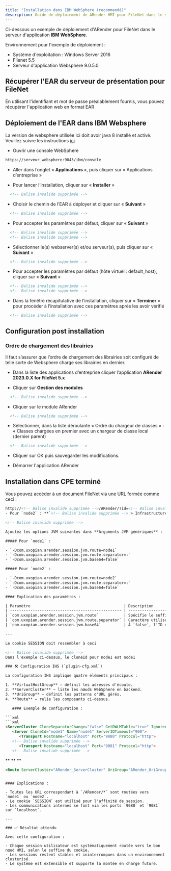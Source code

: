 ```yaml
---
title: "Installation dans IBM WebSphere (recommandé)"
description: Guide de déploiement de ARender HMI pour FileNet dans le serveur d'application IBM WebSphere
---
```


Ci-dessous un exemple de déploiement d'ARender pour FileNet dans le serveur d'application **IBM WebSphere**.

Environnement pour l'exemple de déploiement :

- Système d'exploitation : Windows Server 2016
- Filenet 5.5
- Serveur d'application Websphere 9.0.5.0

## Récupérer l'EAR du serveur de présentation pour FileNet

En utilisant l'identifiant et mot de passe préalablement fournis,
vous pouvez récupérer l'application web en format EAR

## Déploiement de l'EAR dans IBM Websphere


La version de websphere utilisée ici doit avoir java 8 installé et activé.
Veuillez suivre les instructions [ici](https://www.ibm.com/docs/en/was-nd/8.5.5?topic=waso-java-se-8-in-websphere-application-server-v85)


- Ouvrir une console WebSphere

```html
https://serveur_websphere:9043/ibm/console
```

- Aller dans l’onglet « **Applications** », puis cliquer sur « Applications d’entreprise »

- Pour lancer l’installation, cliquer sur « **Installer** »
```xml
  <!-- Balise invalide supprimée -->
```

- Choisir le chemin de l’EAR à déployer et cliquer sur « **Suivant** »
```xml
  <!-- Balise invalide supprimée -->
```

- Pour accepter les paramètres par défaut, cliquer sur « **Suivant** »
```xml
  <!-- Balise invalide supprimée -->
  <!-- Balise invalide supprimée -->
```

- Sélectionner le(s) webserver(s) et/ou serveur(s), puis cliquer sur « **Suivant** »
```xml
  <!-- Balise invalide supprimée -->
```

- Pour accepter les paramètres par défaut (hôte virtuel : default_host), cliquer sur « **Suivant** »
```xml
  <!-- Balise invalide supprimée -->
  <!-- Balise invalide supprimée -->
```

- Dans la fenêtre récapitulative de l’installation, cliquer sur « **Terminer** » pour procéder à l’installation avec ces paramètres après les avoir vérifié
```xml
  <!-- Balise invalide supprimée -->
```

## Configuration post installation

### Ordre de chargement des librairies

Il faut s’assurer que l’ordre de chargement des librairies soit configuré de telle sorte de Websphere charge ses librairies en dernier.

- Dans la liste des applications d’entreprise cliquer l’application **ARender 2023.0.X for FileNet 5.x**

- Cliquer sur **Gestion des modules**
```xml
  <!-- Balise invalide supprimée -->
```

- Cliquer sur le module ARender
```xml
  <!-- Balise invalide supprimée -->
```

- Sélectionner, dans la liste déroulante « Ordre du chargeur de classes » : « Classes chargées en premier avec un chargeur de classe local (dernier parent)
```xml
  <!-- Balise invalide supprimée -->
```

- Cliquer sur OK puis sauvegarder les modifications.

- Démarrer l'application ARender

## Installation dans CPE terminé

Vous pouvez accéder à un document FileNet via une URL formée comme ceci :

```html
http://<!-- Balise invalide supprimée -->/ARender/?id=<!-- Balise invalide supprimée -->:cloneId1`**
- Pour `node2` : **`<!-- Balise invalide supprimée --> > Infrastructure du serveur > Gestion des processus et Java > Définition des processus > Propriétés supplémentaires > Machine virtuelle Java_

<!-- Balise invalide supprimée -->

Ajoutez les options JVM suivantes dans **Arguments JVM génériques** :

##### Pour `node1` :

- `-Dcom.uxopian.arender.session.jvm.route=node1`
- `-Dcom.uxopian.arender.session.jvm.route.separator=:`
- `-Dcom.uxopian.arender.session.jvm.base64=false`

##### Pour `node2` :

- `-Dcom.uxopian.arender.session.jvm.route=node2`
- `-Dcom.uxopian.arender.session.jvm.route.separator=:`
- `-Dcom.uxopian.arender.session.jvm.base64=false`

#### Explication des paramètres :

| Paramètre                                         | Description                                                                                                                                                                       |
| ------------------------------------------------- | --------------------------------------------------------------------------------------------------------------------------------------------------------------------------------- |
| `com.uxopian.arender.session.jvm.route`           | Spécifie le suffixe (`node1`, `node2`, etc.) à ajouter à l'identifiant de session aléatoire (UUID). Ce suffixe doit correspondre à l'attribut CloneId dans plugin-cfg.xml         |
| `com.uxopian.arender.session.jvm.route.separator` | Caractère utilisé pour séparer l'ID de session et le suffixe (doit être `:` pour IHS par défaut). Si CloneSeparatorChange (plugin-cfg.xml) est à true, le caractère doit être ‘+’ |
| `com.uxopian.arender.session.jvm.base64`          | À `false`, l'ID de session n'est pas encodé en base64 (requis par IHS pour l'extraction du suffixe)                                                                               |

---

Le cookie SESSION doit ressembler à ceci

<!-- Balise invalide supprimée -->
Dans l'exemple ci-dessus, le cloneId pour node1 est node1

### 🛠️ Configuration IHS (`plugin-cfg.xml`)

La configuration IHS implique quatre éléments principaux :

1. **VirtualHostGroup** – définit les adresses d'écoute.
2. **ServerCluster** – liste les nœuds WebSphere en backend.
3. **UriGroup** – définit les patterns d'URL gérés.
4. **Route** – relie les composants ci-dessus.

   #### Exemple de configuration :

```xml
```xml
<ServerCluster CloneSeparatorChange="false" GetDWLMTable="true" IgnoreAffinityRequests="false" LoadBalance="Round-Robin" Name="ARender_ServerCluster" PostBufferSize="0" PostSizeLimit="-1" RemoveSpecialHeaders="true" RetryInterval="60" ServerIOTimeoutRetry="-1">
   <Server CloneId="node1" Name="node1" ServerIOTimeout="900">
      <Transport Hostname="localhost" Port="9080" Protocol="http">
   <!-- Balise invalide supprimée -->
      <Transport Hostname="localhost" Port="9081" Protocol="http">
   <!-- Balise invalide supprimée -->
```
**
   **
**
```xml
<Route ServerCluster="ARender_ServerCluster" UriGroup="ARender_UriGroup" VirtualHostGroup="ARender_VirtualHostGroup">
```
```

#### Explications :

- Toutes les URL correspondant à `/ARender/*` sont routées vers `node1` ou `node2`.
- Le cookie `SESSION` est utilisé pour l'affinité de session.
- Les communications internes se font via les ports `9080` et `9081` sur `localhost`.

---

### ✅ Résultat attendu

Avec cette configuration :

- Chaque session utilisateur est systématiquement routée vers le bon nœud HMI, selon le suffixe du cookie.
- Les sessions restent stables et ininterrompues dans un environnement clusterisé.
- Le système est extensible et supporte la montée en charge future.
